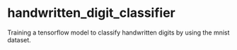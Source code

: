 # handwritten_digit_classifier
 Training a tensorflow model to classify handwritten digits by using the mnist dataset.
